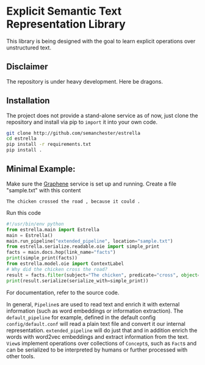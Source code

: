 # Explicit Semantic Text Representation Library
This library is being designed with the goal to learn explicit operations over unstructured text.
## Disclaimer
The repository is under heavy development. Here be dragons.
## Installation
The project does not provide a stand-alone service as of now, just clone the repository and install via pip to `import` it into your own code.
```bash
git clone http://github.com/semanchester/estrella
cd estrella
pip install -r requirements.txt
pip install .

```

## Minimal Example:
Make sure the [Graphene](https://github.com/Lambda-3/Graphene) service is set up and running.
Create a file "sample.txt" with this content
```text
The chicken crossed the road , because it could .
```
Run this code
```python
#!/usr/bin/env python
from estrella.main import Estrella
main = Estrella()
main.run_pipeline("extended_pipeline", location="sample.txt")
from estrella.serialize.readable.oie import simple_print
facts = main.docs.hop(link_name="facts")
print(simple_print(facts))
from estrella.model.oie import ContextLabel
# Why did the chicken cross the road?
result = facts.filter(subject="The chicken", predicate="cross", object="the road").hop(link_name="links",constraint=lambda link: link.label == ContextLabel.Cause)
print(result.serialize(serialize_with=simple_print))
```
For documentation, refer to the source code.

In general, `Pipeline`s are used to read text and enrich it with external information (such as word embeddings or information extraction). The `default_pipeline` for example, defined in the default config `config/default.conf` will read a plain text file and convert it our internal representation. `extended_pipeline` will do just that and in addition enrich the words with word2vec embeddings and extract information from the text.
`View`s implement operations over collections of `Concept`s, such as `Fact`s and can be serialized to be interpreted by humans or further processed with other tools.
